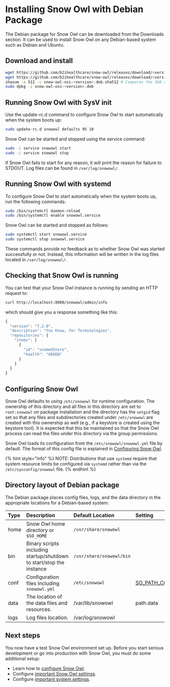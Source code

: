 # Installing Snow Owl with Debian Package

The Debian package for Snow Owl can be downloaded from the Downloads section. It can be used to install Snow Owl on any Debian-based system such as Debian and Ubuntu.

## Download and install

```bash
wget https://github.com/b2ihealthcare/snow-owl/releases/download/<version>/snow-owl-oss-<version>.deb
wget https://github.com/b2ihealthcare/snow-owl/releases/download/<version>/snow-owl-oss-<version>.deb.sha512
shasum -a 512 -c snow-owl-oss-<version>.deb.sha512 # Compares the SHA of the downloaded Debian package and the published checksum, which should output `snow-owl-oss-<version>.deb: OK`.
sudo dpkg -i snow-owl-oss-<version>.deb
```

## Running Snow Owl with SysV init

Use the update-rc.d command to configure Snow Owl to start automatically when the system boots up:

```bash
sudo update-rc.d snowowl defaults 95 10
```

Snow Owl can be started and stopped using the service command:

```bash
sudo -i service snowowl start
sudo -i service snowowl stop
```

If Snow Owl fails to start for any reason, it will print the reason for failure to STDOUT. Log files can be found in `/var/log/snowowl/`.

## Running Snow Owl with systemd

To configure Snow Owl to start automatically when the system boots up, run the following commands:

```bash
sudo /bin/systemctl daemon-reload
sudo /bin/systemctl enable snowowl.service
```

Snow Owl can be started and stopped as follows:

```bash
sudo systemctl start snowowl.service
sudo systemctl stop snowowl.service
```

These commands provide no feedback as to whether Snow Owl was started successfully or not. Instead, this information will be written in the log files located in `/var/log/snowowl/`.

## Checking that Snow Owl is running

You can test that your Snow Owl instance is running by sending an HTTP request to:

```bash
curl http://localhost:8080/snowowl/admin/info
```

which should give you a response something like this:

```javascript
{
  "version": "7.2.0",
  "description": "You Know, for Terminologies",
  "repositories": {
    "items": [
      {
        "id": "snomedStore",
        "health": "GREEN"
      }
    ]
  }
}
```

## Configuring Snow Owl

Snow Owl defaults to using `/etc/snowowl` for runtime configuration. The ownership of this directory and all files in this directory are set to `root:snowowl` on package installation and the directory has the `setgid` flag set so that any files and subdirectories created under `/etc/snowowl` are created with this ownership as well \(e.g., if a keystore is created using the keystore tool\). It is expected that this be maintained so that the Snow Owl process can read the files under this directory via the group permissions.

Snow Owl loads its configuration from the `/etc/snowowl/snowowl.yml` file by default. The format of this config file is explained in [Configuring Snow Owl](../index-1/).

{% hint style="info" %}
NOTE: Distributions that use `systemd` require that system resource limits be configured via `systemd` rather than via the `/etc/sysconfig/snowowl` file.
{% endhint %}

## Directory layout of Debian package

The Debian package places config files, logs, and the data directory in the appropriate locations for a Debian-based system:

| Type | Description | Default Location | Setting |
| :--- | :--- | :--- | :--- |
| home | Snow Owl home directory or `$SO_HOME` | `/usr/share/snowowl` |  |
| bin | Binary scripts including startup/shutdown to start/stop the instance | `/usr/share/snowowl/bin` |  |
| conf | Configuration files including `snowowl.yml` | `/etc/snowowl` | [SO\_PATH\_CONF](../index-1/#config-files-location) |
| data | The location of the data files and resources. | /var/lib/snowowl | path.data |
| logs | Log files location. | /var/log/snowowl |  |

## Next steps

You now have a test Snow Owl environment set up. Before you start serious development or go into production with Snow Owl, you must do some additional setup:

* Learn how to [configure Snow Owl](../index-1/).
* Configure [important Snow Owl settings](../important-settings.md).
* Configure [important system settings](https://github.com/b2ihealthcare/snow-owl/tree/cc94ccccbd4a1e84b00493e040523574f8a78d35/docs/setup/configure/README.md).

